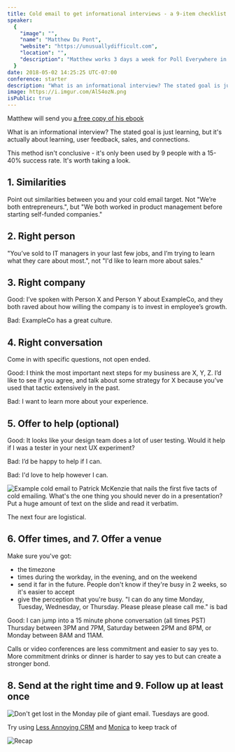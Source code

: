 ```yaml
---
title: Cold email to get informational interviews - a 9-item checklist
speaker:
  {
    "image": "",
    "name": "Matthew Du Pont",
    "website": "https://unusuallydifficult.com",
    "location": "",
    "description": "Matthew works 3 days a week for Poll Everywhere in software sales, and started a job search coaching business 11 months ago. He's been doing 1:1 coaching for a year and am now starting to create infoproducts. Previously, he raised VC funding for a mechanical part sourcing business, worked in a few product roles including at OkCupid, and was a consultant at BCG.",
  }
date: 2018-05-02 14:25:25 UTC-07:00
conference: starter
description: "What is an informational interview? The stated goal is just learning, but it's actually about learning, user feedback, sales, and connections."
image: https://i.imgur.com/AlS4ozN.png
isPublic: true
---
```


Matthew will send you [a free copy of his ebook](https://tiny.cc/microconf)

What is an informational interview? The stated goal is just learning, but it's actually about learning, user feedback, sales, and connections.

This method isn't conclusive - it's only been used by 9 people with a 15-40% success rate. It's worth taking a look.

## 1. Similarities

Point out similarities between you and your cold email target. Not "We’re both entrepreneurs.", but "We both worked in product management before starting self-funded companies."

## 2. Right person

"You’ve sold to IT managers in your last few jobs, and I’m trying to learn what they care about most.", not "I'd like to learn more about sales."

## 3. Right company

Good: I’ve spoken with Person X and Person Y about ExampleCo, and they both raved about how willing the company is to invest in employee’s growth.

Bad: ExampleCo has a great culture.

## 4. Right conversation

Come in with specific questions, not open ended.

Good: I think the most important next steps for my business are X, Y, Z. I’d like to see if you agree, and talk about some strategy for X because you’ve used that tactic extensively in the past.

Bad: I want to learn more about your experience.

## 5. Offer to help (optional)

Good: It looks like your design team does a lot of user testing. Would it help if I was a tester in your next UX experiment?

Bad: I’d be happy to help if I can.

Bad: I'd love to help however I can.

![Example cold email to Patrick McKenzie that nails the first five tacts of cold emailing. What's the one thing you should never do in a presentation? Put a huge amount of text on the slide and read it verbatim.](https://i.imgur.com/sq8jOW3.png)

The next four are logistical.

## 6. Offer times, and 7. Offer a venue

Make sure you've got:

- the timezone
- times during the workday, in the evening, and on the weekend
- send it far in the future. People don't know if they're busy in 2 weeks, so it's easier to accept
- give the perception that you're busy. "I can do any time Monday, Tuesday, Wednesday, or Thursday. Please please please call me." is bad

Good: I can jump into a 15 minute phone conversation (all times PST) Thursday between 3PM and 7PM, Saturday between 2PM and 8PM, or Monday between 8AM and 11AM.

Calls or video conferences are less commitment and easier to say yes to. More commitment drinks or dinner is harder to say yes to but can create a stronger bond.

## 8. Send at the right time and 9. Follow up at least once

![Don't get lost in the Monday pile of giant email. Tuesdays are good.](https://i.imgur.com/J8zLDMs.jpg)

Try using [Less Annoying CRM](https://www.lessannoyingcrm.com/) and [Monica](https://www.monicahq.com) to keep track of

![Recap](https://i.imgur.com/k9ZrRG4.png)
